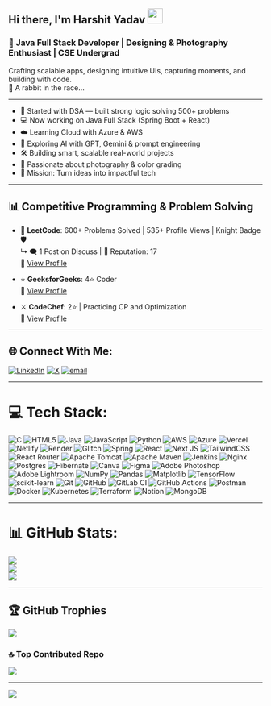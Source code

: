 ## Hi there, I'm Harshit Yadav <img src="https://media.tenor.com/0CpFOKGVaeMAAAAi/hand-waving-hand.gif" width="30px"/>
<h3>🚀 Java Full Stack Developer | Designing & Photography Enthusiast | CSE Undergrad  </h3>
Crafting scalable apps, designing intuitive UIs, capturing moments, and building with code.  <br/>
🐇 A rabbit in the race...

---

- 🚀 Started with DSA — built strong logic solving 500+ problems  
- 💻 Now working on Java Full Stack (Spring Boot + React)  
- ☁️ Learning Cloud with Azure & AWS  
- 🧠 Exploring AI with GPT, Gemini & prompt engineering  
- 🛠️ Building smart, scalable real-world projects  
- 📸 Passionate about photography & color grading 
- 🎯 Mission: Turn ideas into impactful tech

---
  ## 📊 Competitive Programming & Problem Solving

- 👑 **LeetCode**: 600+ Problems Solved | 535+ Profile Views | Knight Badge 🛡️  
  ↳ 🗨️ 1 Post on Discuss | 🧠 Reputation: 17  
  🔗 [View Profile](https://leetcode.com/u/harshityadav_7/)

- ⭐ **GeeksforGeeks**: 4⭐ Coder  
  🔗 [View Profile](https://www.geeksforgeeks.org/user/harshityadav_7/?_gl=1*30arr7*_up*MQ..*_gs*MQ..&gclid=Cj0KCQjw4qHEBhCDARIsALYKFNMBVgG0iFd0E8X_sMigd7NdoAN6tQAXOeaBXqN-KXM4Tbp5vOSCReoaAsIPEALw_wcB&gbraid=0AAAAAC9yBkCBzs6tFdeMUcg422fuFCwNX)

- ⚔️ **CodeChef**: 2⭐ | Practicing CP and Optimization  
  🔗 [View Profile](https://www.codechef.com/users/harshityadav7)


---

## 🌐 Connect With Me:
[![LinkedIn](https://img.shields.io/badge/LinkedIn-%230077B5.svg?logo=linkedin&logoColor=white)](https://linkedin.com/in/https://www.linkedin.com/in/harshityadav76/) [![X](https://img.shields.io/badge/X-black.svg?logo=X&logoColor=white)](https://x.com/https://x.com/HarshitYadav_7_) [![email](https://img.shields.io/badge/Email-D14836?logo=gmail&logoColor=white)](mailto:work.harshityadav7@gmail.com) 


---

# 💻 Tech Stack:
![C](https://img.shields.io/badge/c-%2300599C.svg?style=flat-square&logo=c&logoColor=white) ![HTML5](https://img.shields.io/badge/html5-%23E34F26.svg?style=flat-square&logo=html5&logoColor=white) ![Java](https://img.shields.io/badge/java-%23ED8B00.svg?style=flat-square&logo=openjdk&logoColor=white) ![JavaScript](https://img.shields.io/badge/javascript-%23323330.svg?style=flat-square&logo=javascript&logoColor=%23F7DF1E) ![Python](https://img.shields.io/badge/python-3670A0?style=flat-square&logo=python&logoColor=ffdd54) ![AWS](https://img.shields.io/badge/AWS-%23FF9900.svg?style=flat-square&logo=amazon-aws&logoColor=white) ![Azure](https://img.shields.io/badge/azure-%230072C6.svg?style=flat-square&logo=microsoftazure&logoColor=white) ![Vercel](https://img.shields.io/badge/vercel-%23000000.svg?style=flat-square&logo=vercel&logoColor=white) ![Netlify](https://img.shields.io/badge/netlify-%23000000.svg?style=flat-square&logo=netlify&logoColor=#00C7B7) ![Render](https://img.shields.io/badge/Render-%46E3B7.svg?style=flat-square&logo=render&logoColor=white) ![Glitch](https://img.shields.io/badge/glitch-%233333FF.svg?style=flat-square&logo=glitch&logoColor=white) ![Spring](https://img.shields.io/badge/spring-%236DB33F.svg?style=flat-square&logo=spring&logoColor=white) ![React](https://img.shields.io/badge/react-%2320232a.svg?style=flat-square&logo=react&logoColor=%2361DAFB) ![Next JS](https://img.shields.io/badge/Next-black?style=flat-square&logo=next.js&logoColor=white) ![TailwindCSS](https://img.shields.io/badge/tailwindcss-%2338B2AC.svg?style=flat-square&logo=tailwind-css&logoColor=white) ![React Router](https://img.shields.io/badge/React_Router-CA4245?style=flat-square&logo=react-router&logoColor=white) ![Apache Tomcat](https://img.shields.io/badge/apache%20tomcat-%23F8DC75.svg?style=flat-square&logo=apache-tomcat&logoColor=black) ![Apache Maven](https://img.shields.io/badge/Apache%20Maven-C71A36?style=flat-square&logo=Apache%20Maven&logoColor=white) ![Jenkins](https://img.shields.io/badge/jenkins-%232C5263.svg?style=flat-square&logo=jenkins&logoColor=white) ![Nginx](https://img.shields.io/badge/nginx-%23009639.svg?style=flat-square&logo=nginx&logoColor=white) ![Postgres](https://img.shields.io/badge/postgres-%23316192.svg?style=flat-square&logo=postgresql&logoColor=white) ![Hibernate](https://img.shields.io/badge/Hibernate-59666C?style=flat-square&logo=Hibernate&logoColor=white) ![Canva](https://img.shields.io/badge/Canva-%2300C4CC.svg?style=flat-square&logo=Canva&logoColor=white) ![Figma](https://img.shields.io/badge/figma-%23F24E1E.svg?style=flat-square&logo=figma&logoColor=white) ![Adobe Photoshop](https://img.shields.io/badge/adobe%20photoshop-%2331A8FF.svg?style=flat-square&logo=adobe%20photoshop&logoColor=white) ![Adobe Lightroom](https://img.shields.io/badge/Adobe%20Lightroom-31A8FF.svg?style=flat-square&logo=Adobe%20Lightroom&logoColor=white) ![NumPy](https://img.shields.io/badge/numpy-%23013243.svg?style=flat-square&logo=numpy&logoColor=white) ![Pandas](https://img.shields.io/badge/pandas-%23150458.svg?style=flat-square&logo=pandas&logoColor=white) ![Matplotlib](https://img.shields.io/badge/Matplotlib-%23ffffff.svg?style=flat-square&logo=Matplotlib&logoColor=black) ![TensorFlow](https://img.shields.io/badge/TensorFlow-%23FF6F00.svg?style=flat-square&logo=TensorFlow&logoColor=white) ![scikit-learn](https://img.shields.io/badge/scikit--learn-%23F7931E.svg?style=flat-square&logo=scikit-learn&logoColor=white) ![Git](https://img.shields.io/badge/git-%23F05033.svg?style=flat-square&logo=git&logoColor=white) ![GitHub](https://img.shields.io/badge/github-%23121011.svg?style=flat-square&logo=github&logoColor=white) ![GitLab CI](https://img.shields.io/badge/gitlab%20CI-%23181717.svg?style=flat-square&logo=gitlab&logoColor=white) ![GitHub Actions](https://img.shields.io/badge/github%20actions-%232671E5.svg?style=flat-square&logo=githubactions&logoColor=white) ![Postman](https://img.shields.io/badge/Postman-FF6C37?style=flat-square&logo=postman&logoColor=white) ![Docker](https://img.shields.io/badge/docker-%230db7ed.svg?style=flat-square&logo=docker&logoColor=white) ![Kubernetes](https://img.shields.io/badge/kubernetes-%23326ce5.svg?style=flat-square&logo=kubernetes&logoColor=white) ![Terraform](https://img.shields.io/badge/terraform-%235835CC.svg?style=flat-square&logo=terraform&logoColor=white) ![Notion](https://img.shields.io/badge/Notion-%23000000.svg?style=flat-square&logo=notion&logoColor=white) ![MongoDB](https://img.shields.io/badge/MongoDB-%234ea94b.svg?style=flat-square&logo=mongodb&logoColor=white)

---

# 📊 GitHub Stats:
![](https://github-readme-stats.vercel.app/api?username=harshityadav-7&theme=ambient_gradient&hide_border=false&include_all_commits=false&count_private=false)<br/>
![](https://nirzak-streak-stats.vercel.app/?user=harshityadav-7&theme=ambient_gradient&hide_border=false)<br/>
![](https://github-readme-stats.vercel.app/api/top-langs/?username=harshityadav-7&theme=ambient_gradient&hide_border=false&include_all_commits=false&count_private=false&layout=compact)

---

## 🏆 GitHub Trophies
![](https://github-profile-trophy.vercel.app/?username=harshityadav-7&theme=ambient_gradient&no-frame=true&no-bg=true&margin-w=4)

### 🔝 Top Contributed Repo
![](https://github-contributor-stats.vercel.app/api?username=harshityadav-7&limit=5&theme=dark&combine_all_yearly_contributions=true)

---
[![](https://visitcount.itsvg.in/api?id=harshityadav-7&icon=0&color=0)](https://visitcount.itsvg.in)
